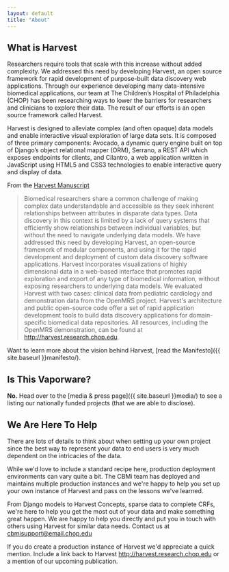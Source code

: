 ```yaml
---
layout: default
title: "About"
---
```


## What is Harvest

Researchers require tools that scale with this increase without added complexity. We addressed this need by developing Harvest, an open source framework for rapid development of purpose-built data discovery web applications. Through our experience developing many data-intensive biomedical applications, our team at The Children’s Hospital of Philadelphia (CHOP) has been researching ways to lower the barriers for researchers and clinicians to explore their data. The result of our efforts is an open source framework called Harvest.

Harvest is designed to alleviate complex (and often opaque) data models and enable interactive visual exploration of large data sets. It is composed of three primary components: Avocado, a dynamic query engine built on top of Django’s object relational mapper (ORM), Serrano, a REST API which exposes endpoints for clients, and Cilantro, a web application written in JavaScript using HTML5 and CSS3 technologies to enable interactive query and display of data.

From the [Harvest Manuscript](http://jamia.bmj.com/content/early/2013/10/16/amiajnl-2013-001825.full)

> Biomedical researchers share a common challenge of making complex data understandable and accessible as they seek inherent relationships between attributes in disparate data types. Data discovery in this context is limited by a lack of query systems that efficiently show relationships between individual variables, but without the need to navigate underlying data models. We have addressed this need by developing Harvest, an open-source framework of modular components, and using it for the rapid development and deployment of custom data discovery software applications. Harvest incorporates visualizations of highly dimensional data in a web-based interface that promotes rapid exploration and export of any type of biomedical information, without exposing researchers to underlying data models. We evaluated Harvest with two cases: clinical data from pediatric cardiology and demonstration data from the OpenMRS project. Harvest's architecture and public open-source code offer a set of rapid application development tools to build data discovery applications for domain-specific biomedical data repositories. All resources, including the OpenMRS demonstration, can be found at http://harvest.research.chop.edu.

Want to learn more about the vision behind Harvest, [read the Manifesto]({{ site.baseurl }}manifesto/).

## Is This Vaporware?

**No.** Head over to the [media & press page]({{ site.baseurl }}media/) to see a listing our nationally funded projects (that we are able to disclose).

## We Are Here To Help

There are lots of details to think about when setting up your own project since the best way to represent your data to end users is very much dependent on the intricacies of the data.

While we'd love to include a standard recipe here, production deployment environments can vary quite a bit. The CBMi team has deployed and maintains multiple production instances and we're happy to help you set up your own instance of Harvest and pass on the lessons we've learned.

From Django models to Harvest Concepts, sparse data to complete CRFs, we're here to help you get the most out of your data and make something great happen. We are happy to help you directly and put you in touch with others using Harvest for similar data needs. Contact us at cbmisupport@email.chop.edu

If you do create a production instance of Harvest we'd appreciate a quick mention. Include a link back to Harvest http://harvest.research.chop.edu or a mention of our upcoming publication.
